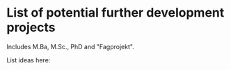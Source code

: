 # List of potential further development projects

Includes M.Ba, M.Sc., PhD and "Fagprojekt".

List ideas here:

